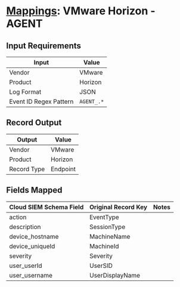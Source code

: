 # [Mappings](README.md): VMware Horizon - AGENT

## Input Requirements

|Input|Value|
|-----|-----|
|Vendor|VMware|
|Product|Horizon|
|Log Format|JSON|
|Event ID Regex Pattern|`AGENT_.*`|

## Record Output

|Output|Value|
|------|-----|
|Vendor|VMware|
|Product|Horizon|
|Record Type|Endpoint|

## Fields Mapped

|Cloud SIEM Schema Field|Original Record Key|Notes|
|-----------------------|-------------------|-----|
|action|EventType||
|description|SessionType||
|device_hostname|MachineName||
|device_uniqueId|MachineId||
|severity|Severity||
|user_userId|UserSID||
|user_username|UserDisplayName||

